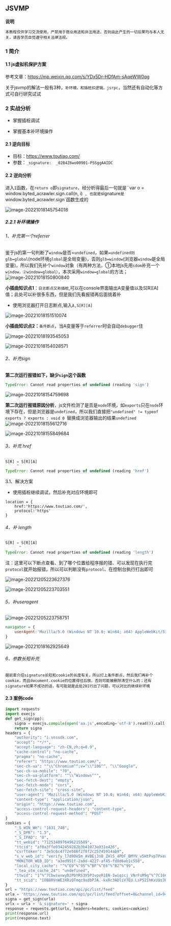 

## JSVMP

**说明**

```
本教程仅供学习交流使用，严禁用于商业用途和非法用途，否则由此产生的一切后果均与本人无关，请各学员自觉遵守相关法律法规。
```



### 1 简介

#### 1.1 js虚拟机保护方案

参考文章：https://mp.weixin.qq.com/s/YDx5Dr-HDfAm-sAqeWW0qg

关于jsvmp的解法一般有3种，`补环境，和插桩扣逻辑，jsrpc`，当然还有自动化等方式可自行研究试试

### 2 实战分析

+ 掌握插桩调试

+ 掌握基本补环境操作

#### 2.1  逆向目标

+ 目标：https://www.toutiao.com/
+ 参数：`_signature:  _02B4Z6wo00901-PSSggAAIDC`

#### 2.2 逆向分析

进入`I`函数，在`return o`即`signature`，经分析得最后一句就是``var o = window.byted_acrawler.sign.call(n, i)` , 也就是`signature`是`window.byted_acrawler.sign`函数生成的

![image-20221018145754018](images\image-20221018145754018.png)

##### 2.2.1 补环境操作

###### 1、补充第一个referrer

鉴于js的第一句判断了`window`是否=`undefined`，如果`=undefined则glb=global`(node环境`global`是全局变量)，否则`glb=window`(浏览器`window`是全局变量)，所以我们先补个`window`对象（有两种方法，①本地js先用`sdom`补充一个`window，②window=global）`，本次采用`window=global`的方法；
![image-20221018150800840](images\image-20221018150800840.png)



**小插曲知识点1**：`日志断点又称插桩`,可以在console界面输出A变量值以及S[R][A]值；此处可以补很多东西，但是我们先看报错再后面挑着补

+ 使用浏览器打开日志断点,输入`A,S[R][A]`

![image-20221018151510074](images\image-20221018151510074.png)



**小插曲知识点2：**`条件断点`，当A变量等于`referrer`时会自动`debugger`住

![image-20221018193545053](images\image-20221018193545053.png)

![image-20221018154028571](images\image-20221018154028571.png)



###### 2、补充sign

**第二次运行报错如下，缺少`sign`这个函数**

```javascript
TypeError: Cannot read properties of undefined (reading 'sign')
```



![image-20221018154759698](images\image-20221018154759698.png)



**第二次运行报错原因分析**，js文件检测了是否是`node`环境，如`exports`只在`node`环境下存在，但是浏览器是`undefined`，所以我们直接把`"undefined" != typeof exports ? exports : void 0 `替换成浏览器输出的结果`undefined`
![image-20221018155612716](images\image-20221018155612716.png)

![image-20221018155849684](images\image-20221018155849684.png)



###### 3、补充 href

```javascript
S[R] = S[R][A]
     ^
TypeError: Cannot read properties of undefined (reading 'href')
```

3.1、解决方案

+ 使用插桩继续调试，然后补充对应环境即可

```
location = {
    href:'https://www.toutiao.com/',
    protocol:'https'
}
```



###### 4、补 length

```javascript
S[R] = S[R][A]
      ^
TypeError: Cannot read properties of undefined (reading 'length')
```

注：这里可以下断点查看、到了哪个位置给程序报的错、可以发现在执行完`protocol`就开始报错，所以可以判断没有`protocol`、在控制台执行打出即可

![image-20221205223627376](C:\Users\XL\AppData\Roaming\Typora\typora-user-images\image-20221205223627376.png)

![image-20221205223703551](C:\Users\XL\AppData\Roaming\Typora\typora-user-images\image-20221205223703551.png)



###### 5、补useragent

![image-20221205223758751](C:\Users\XL\AppData\Roaming\Typora\typora-user-images\image-20221205223758751.png)

```javascript
navigator = {
    userAgent:'Mozilla/5.0 (Windows NT 10.0; Win64; x64) AppleWebKit/537.36 (KHTML, like Gecko) Chrome/106.0.0.0 Safari/537.36'
}
```

![image-20221018162925649](images\image-20221018162925649.png)



###### 6、参数长短补充

```
据前辈介绍signature长短和cookie的长度有关，所以打上条件断点，然后我们再补个cookie，而且document.cookie的位置得往后放，否则可能被删除清空什么的；还有signature如果不成功的话，有可能就是此处281行出了问题，可以对比的继续补环境
```

#### 2.3 案例code

```python
import requests
import execjs
def get_sign(pp):
    signa = execjs.compile(open('aa.js',encoding='utf-8').read()).call('get_sign',pp)
    return signa
headers = {
    "authority": "i.snssdk.com",
    "accept": "*/*",
    "accept-language": "zh-CN,zh;q=0.9",
    "cache-control": "no-cache",
    "pragma": "no-cache",
    "referer": "https://www.toutiao.com/",
    "sec-ch-ua": "^\\^Chromium^^;v=^\\^106^^, ^\\^Google",
    "sec-ch-ua-mobile": "?0",
    "sec-ch-ua-platform": "^\\^Windows^^",
    "sec-fetch-dest": "empty",
    "sec-fetch-mode": "cors",
    "sec-fetch-site": "cross-site",
    "user-agent": "Mozilla/5.0 (Windows NT 10.0; Win64; x64) AppleWebKit/537.36 (KHTML, like Gecko) Chrome/106.0.0.0 Safari/537.36",
    "content-type": "application/json",
    "origin": "https://www.toutiao.com",
    "access-control-request-headers": "content-type",
    "access-control-request-method": "POST"
}
cookies = {
    "_S_WIN_WH": "1631_748",
    "_S_DPR": "1.5",
    "_S_IPAD": "0",
    "tt_webid": "7125340976496215589",
    "ttcid": "af0a3ffe0342459282b3b41073a931e426",
    "csrftoken": "3e5c6c4772e586f2f8f2c25745914ab9",
    "s_v_web_id": "verify_l7d90e5m_AVBEjJn8_ZHlS_4PDF_BMYV_v5HtPvp7Pxeu",
    "MONITOR_WEB_ID": "a3ed951f-2a8d-4227-af45-fd8d6ab1c558",
    "local_city_cache": "^%^E9^%^95^%^BF^%^E6^%^B2^%^99",
    "_tea_utm_cache_24": "undefined",
    "ttwid": "1^%^7CbwiwxwyD2PbYRS3V5P3vpvR1EN-Iwiqicj_VNrFsM9g^%^7C1666081140^%^7Cd9aea9f3de2c3ed62318563856b529d65b7b6495151977756631e87aeb68ecfa",
    "tt_scid": "IOB8RVnWE3XRiQTmqc9xdbPJA.-kxRc3ADliV7EU.LsP52IhKxUUsJHu0n5bwVjZa317"
}
url = "https://www.toutiao.com/api/pc/list/feed"
urla = 'https://www.toutiao.com/api/pc/list/feed?offset=0&channel_id=94349549395&max_behot_time=0&category=pc_profile_channel&disable_raw_data=true&aid=24&app_name=toutiao_web'
signa = get_sign(urla)
urlx = urla + '&_signature=' + signa
response = requests.get(urlx, headers=headers, cookies=cookies)
print(response.url)
print(response.text)
```





